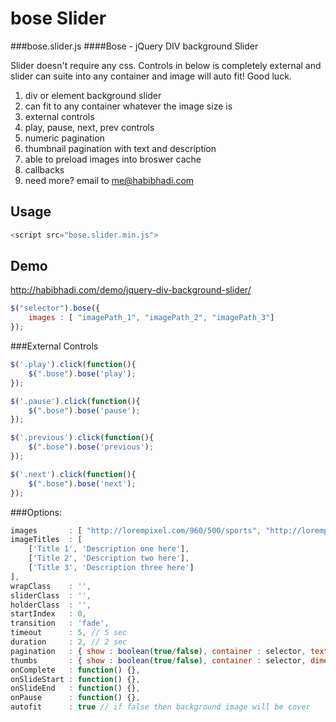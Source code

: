bose Slider
===========

###bose.slider.js
####Bose - jQuery DIV background Slider

Slider doesn't require any css. Controls in below is completely external and slider can suite into any container and image will auto fit! Good luck.


1. div or element background slider
2. can fit to any container whatever the image size is
3. external controls
4. play, pause, next, prev controls
5. numeric pagination
6. thumbnail pagination with text and description
7. able to preload images into broswer cache
8. callbacks
9. need more? email to me@habibhadi.com

Usage
-----
```javascript
<script src="bose.slider.min.js">
```

Demo
----
http://habibhadi.com/demo/jquery-div-background-slider/

```javascript
$("selector").bose({
	images : [ "imagePath_1", "imagePath_2", "imagePath_3"]
});
```



###External Controls

```javascript
$('.play').click(function(){
	$(".bose").bose('play');
});

$('.pause').click(function(){
	$(".bose").bose('pause');
});

$('.previous').click(function(){
	$(".bose").bose('previous');
});

$('.next').click(function(){
	$(".bose").bose('next');
});
```

###Options:

```javascript
images       : [ "http://lorempixel.com/960/500/sports", "http://lorempixel.com/960/500/fashion", "http://lorempixel.com/960/500/nature"],
imageTitles  : [
	['Title 1', 'Description one here'],
	['Title 2', 'Description two here'],
	['Title 3', 'Description three here']
],
wrapClass    : '',
sliderClass  : '',
holderClass  : '',
startIndex   : 0,
transition   : 'fade',
timeout      : 5, // 5 sec
duration     : 2, // 2 sec
pagination   : { show : boolean(true/false), container : selector, text : boolean(true/false) },
thumbs       : { show : boolean(true/false), container : selector, dimension : { width : 100, height: 60 }, text : boolean(true/false) },
onComplete   : function() {},
onSlideStart : function() {},
onSlideEnd   : function() {},
onPause      : function() {},
autofit      : true // if false then background image will be cover
```

